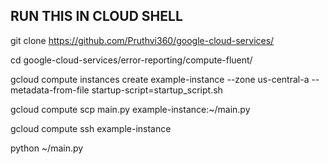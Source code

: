 ## RUN THIS IN CLOUD SHELL

git clone https://github.com/Pruthvi360/google-cloud-services/

cd google-cloud-services/error-reporting/compute-fluent/

gcloud compute instances create example-instance --zone us-central-a --metadata-from-file startup-script=startup_script.sh


gcloud compute scp main.py example-instance:~/main.py

gcloud compute ssh example-instance

python ~/main.py
